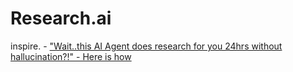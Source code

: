 # Research.ai
inspire. - ["Wait..this AI Agent does research for you 24hrs without hallucination?!" - Here is how](https://youtu.be/ogQUlS7CkYA)
